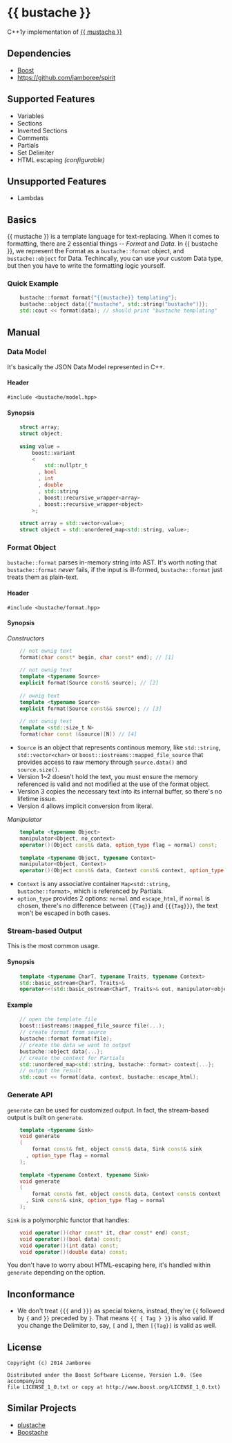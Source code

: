 {{ bustache }}
========

C++1y implementation of [{{ mustache }}](http://mustache.github.io/)

## Dependencies
* [Boost](http://www.boost.org/)
* https://github.com/jamboree/spirit

## Supported Features
* Variables
* Sections
* Inverted Sections
* Comments
* Partials
* Set Delimiter
* HTML escaping *(configurable)*

## Unsupported Features
* Lambdas

## Basics
{{ mustache }} is a template language for text-replacing.
When it comes to formatting, there are 2 essential things -- *Format* and *Data*.
In {{ bustache }}, we represent the Format as a `bustache::format` object, and `bustache::object` for Data.
Techincally, you can use your custom Data type, but then you have to write the formatting logic yourself.

### Quick Example
```c++
    bustache::format format{"{{mustache}} templating"};
    bustache::object data{{"mustache", std::string("bustache")}};
    std::cout << format(data); // should print "bustache templating"
```

## Manual

### Data Model
It's basically the JSON Data Model represented in C++. 

#### Header
`#include <bustache/model.hpp>`

#### Synopsis
```c++
    struct array;
    struct object;
    
    using value =
        boost::variant
        <
            std::nullptr_t
          , bool
          , int
          , double
          , std::string
          , boost::recursive_wrapper<array>
          , boost::recursive_wrapper<object>
        >;
    
    struct array = std::vector<value>;
    struct object = std::unordered_map<std::string, value>;
```
### Format Object
`bustache::format` parses in-memory string into AST.
It's worth noting that `bustache::format` *never* fails, if the input is ill-formed, `bustache::format` just treats them as plain-text.

#### Header
`#include <bustache/format.hpp>`

#### Synopsis
*Constructors*
```c++
    // not ownig text
    format(char const* begin, char const* end); // [1]
    
    // not ownig text
    template <typename Source>
    explicit format(Source const& source); // [2]
    
    // ownig text
    template <typename Source>
    explicit format(Source const&& source); // [3]
    
    // not ownig text
    template <std::size_t N>
    format(char const (&source)[N]) // [4]
```
* `Source` is an object that represents continous memory, like `std::string`, `std::vector<char>` or `boost::iostreams::mapped_file_source` that provides access to raw memory through `source.data()` and `source.size()`.
* Version 1~2 doesn't hold the text, you must ensure the memory referenced is valid and not modified at the use of the format object.
* Version 3 copies the necessary text into its internal buffer, so there's no lifetime issue.
* Version 4 allows implicit conversion from literal.

*Manipulator*
```c++
    template <typename Object>
    manipulator<Object, no_context>
    operator()(Object const& data, option_type flag = normal) const;
    
    template <typename Object, typename Context>
    manipulator<Object, Context>
    operator()(Object const& data, Context const& context, option_type flag = normal) const;
```
* `Context` is any associative container `Map<std::string, bustache::format>`, which is referenced by Partials.
* `option_type` provides 2 options: `normal` and `escape_html`, if `normal` is chosen, there's no difference between `{{Tag}}` and `{{{Tag}}}`, the text won't be escaped in both cases.

### Stream-based Output
This is the most common usage.

#### Synopsis
```c++
    template <typename CharT, typename Traits, typename Context>
    std::basic_ostream<CharT, Traits>&
    operator<<(std::basic_ostream<CharT, Traits>& out, manipulator<object, Context> const& manip);
```
#### Example
```c++
    // open the template file 
    boost::iostreams::mapped_file_source file(...);
    // create format from source
    bustache::format format(file);
    // create the data we want to output
    bustache::object data{...};
    // create the context for Partials
    std::unordered_map<std::string, bustache::format> context{...};
    // output the result
    std::cout << format(data, context, bustache::escape_html);
```

### Generate API
`generate` can be used for customized output.
In fact, the stream-based output is built on `generate`.

```c++
    template <typename Sink>
    void generate
    (
        format const& fmt, object const& data, Sink const& sink
      , option_type flag = normal
    );
    
    template <typename Context, typename Sink>
    void generate
    (
        format const& fmt, object const& data, Context const& context
      , Sink const& sink, option_type flag = normal
    );
```
`Sink` is a polymorphic functor that handles:
```c++
    void operator()(char const* it, char const* end) const;
    void operator()(bool data) const;
    void operator()(int data) const;
    void operator()(double data) const;
```
You don't have to worry about HTML-escaping here, it's handled within `generate` depending on the option.

## Inconformance
* We don't treat `{{{` and `}}}` as special tokens, instead, they're `{{` followed by `{` and `}}` preceded by `}`.
That means `{{ { Tag } }}` is also valid. If you change the Delimiter to, say, `[` and `]`, then `[{Tag}]` is valid as well.


## License

    Copyright (c) 2014 Jamboree

    Distributed under the Boost Software License, Version 1.0. (See accompanying
    file LICENSE_1_0.txt or copy at http://www.boost.org/LICENSE_1_0.txt)
    
## Similar Projects
* [plustache](https://github.com/mrtazz/plustache)
* [Boostache](https://github.com/JeffGarland/liaw2014)
